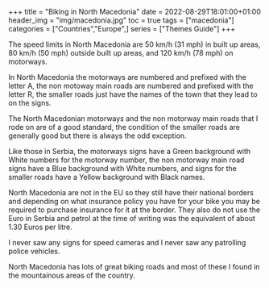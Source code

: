 +++
title = "Biking in North Macedonia"
date = 2022-08-29T18:01:00+01:00
header_img = "img/macedonia.jpg"
toc = true
tags = ["macedonia"]
categories = ["Countries","Europe",]
series = ["Themes Guide"]
+++

The speed limits in North Macedonia are 50 km/h (31 mph) in built up areas, 80 km/h (50 mph) outside built up areas, and 120 km/h (78 mph) on motorways.

In North Macedonia the motorways are numbered and prefixed with the letter A, the non motoway main roads are numbered and prefixed with the letter R, the smaller roads just have the names of the town that they lead to on the signs.

The North Macedonian motorways and the non motorway main roads that I rode on are of a good standard, the condition of the smaller roads are generally good but there is always the odd exception.

Like those in Serbia, the motorways signs have a Green background with White numbers for the motorway number, the non motorway main road signs have a Blue background with White numbers, and signs for the smaller roads have a Yellow background with Black names.

North Macedonia are not in the EU so they still have their national borders and depending on what insurance policy you have for your bike you may be required to purchase insurance for it at the border. They also do not use the Euro in Serbia and petrol at the time of writing was the equivalent of about 1.30 Euros per litre. 

I never saw any signs for speed cameras and I never saw any patrolling police vehicles.

North Macedonia has lots of great biking roads and most of these I found in the mountainous areas of the country. 